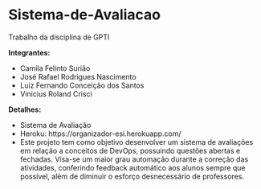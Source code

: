 # Sistema-de-Avaliacao
Trabalho da disciplina de GPTI

<b>Integrantes:</b> 

<ul>
 <li>Camila Felinto Surião</li>
 <li>José Rafael Rodrigues Nascimento</li>
 <li>Luiz Fernando Conceição dos Santos</li>
 <li>Vinicius Roland Crisci</li>
</ul>

<b>Detalhes:</b> 

<ul>
 <li>Sistema de Avaliação</li>
 <li>Heroku: https://organizador-esi.herokuapp.com/ </li>
 <li>Este projeto tem como objetivo desenvolver um sistema de avaliações em relação a conceitos de DevOps, possuindo questões abertas e fechadas. Visa-se um maior grau automação durante a correção das atividades, conferindo feedback automático aos alunos sempre que possível, além de diminuir o esforço desnecessário de professores.
</li>
</ul>